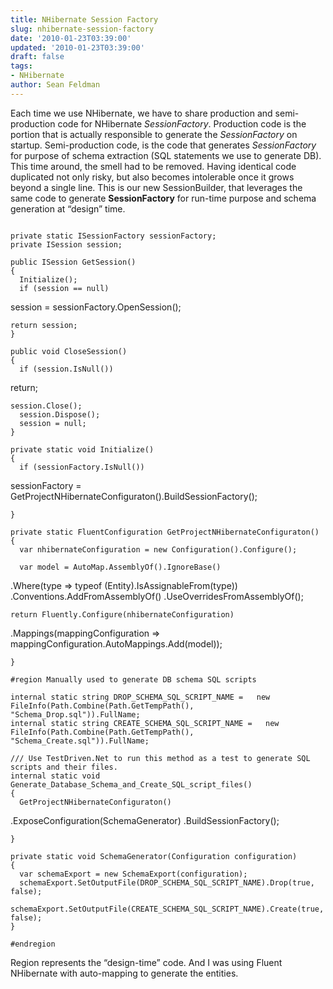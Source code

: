 ```yaml
---
title: NHibernate Session Factory
slug: nhibernate-session-factory
date: '2010-01-23T03:39:00'
updated: '2010-01-23T03:39:00'
draft: false
tags:
- NHibernate
author: Sean Feldman
---
```



Each time we use NHibernate, we have to share production and semi-production code for NHibernate *SessionFactory*. Production code is the portion that is actually responsible to generate the *SessionFactory* on startup. Semi-production code, is the code that generates *SessionFactory* for purpose of schema extraction (SQL statements we use to generate DB). This time around, the smell had to be removed. Having identical code duplicated not only risky, but also becomes intolerable once it grows beyond a single line. This is our new SessionBuilder, that leverages the same code to generate **SessionFactory** for run-time purpose and schema generation at “design” time.

```

private static ISessionFactory sessionFactory;
private ISession session;
 
public ISession GetSession()
{
  Initialize();
  if (session == null)
```
session = sessionFactory.OpenSession();
```
return session;
}
 
public void CloseSession()
{
  if (session.IsNull())
```
return;
```
session.Close();
  session.Dispose();
  session = null;
}
 
private static void Initialize()
{
  if (sessionFactory.IsNull())
```
sessionFactory = GetProjectNHibernateConfiguraton().BuildSessionFactory();
```
}
 
private static FluentConfiguration GetProjectNHibernateConfiguraton()
{
  var nhibernateConfiguration = new Configuration().Configure();
 
  var model = AutoMap.AssemblyOf().IgnoreBase()
```
.Where(type => typeof (Entity).IsAssignableFrom(type))
.Conventions.AddFromAssemblyOf<Entity>()
.UseOverridesFromAssemblyOf<Entity>();
```
return Fluently.Configure(nhibernateConfiguration)
```
.Mappings(mappingConfiguration => mappingConfiguration.AutoMappings.Add(model));
```
}
 
#region Manually used to generate DB schema SQL scripts
 
internal static string DROP_SCHEMA_SQL_SCRIPT_NAME =   new FileInfo(Path.Combine(Path.GetTempPath(), "Schema_Drop.sql")).FullName;
internal static string CREATE_SCHEMA_SQL_SCRIPT_NAME =   new FileInfo(Path.Combine(Path.GetTempPath(), "Schema_Create.sql")).FullName;
 
/// Use TestDriven.Net to run this method as a test to generate SQL scripts and their files.
internal static void Generate_Database_Schema_and_Create_SQL_script_files()
{
  GetProjectNHibernateConfiguraton()
```
.ExposeConfiguration(SchemaGenerator)
.BuildSessionFactory();
```
}
 
private static void SchemaGenerator(Configuration configuration)
{
  var schemaExport = new SchemaExport(configuration);
  schemaExport.SetOutputFile(DROP_SCHEMA_SQL_SCRIPT_NAME).Drop(true, false);
  schemaExport.SetOutputFile(CREATE_SCHEMA_SQL_SCRIPT_NAME).Create(true, false);
}
 
#endregion

```

Region represents the “design-time” code. And I was using Fluent NHibernate with auto-mapping to generate the entities.


